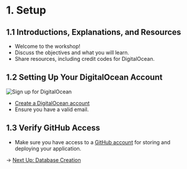 # 1. Setup

## 1.1 Introductions, Explanations, and Resources

- Welcome to the workshop!
- Discuss the objectives and what you will learn.
- Share resources, including credit codes for DigitalOcean.

## 1.2 Setting Up Your DigitalOcean Account

![Sign up for DigitalOcean](https://funko-workshop.nyc3.digitaloceanspaces.com/setup/0.jpg)

- [Create a DigitalOcean account](https://www.digitalocean.com/)
- Ensure you have a valid email.

## 1.3 Verify GitHub Access

- Make sure you have access to a [GitHub account](https://github.com/) for storing and deploying your application.

→ [Next Up: Database Creation](DATABASE.md) 
